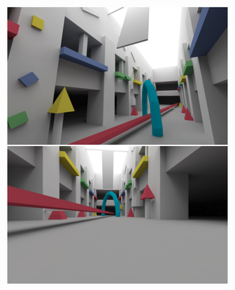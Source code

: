 <img src="imgs/rt(1.2017.11.05%2014-33-43.2876).png">
<img src="imgs/rt(1.2018.05.11%2016-15-50.5573).png">
